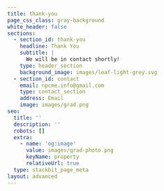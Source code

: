 ```yaml
---
title: thank-you
page_css_class: gray-background
white_header: false
sections:
  - section_id: thank-you
    headline: Thank You
    subtitle: |
      We will be in contact shortly!
    type: header_section
    background_image: images/leaf-light-grey.svg
  - section_id: contact
    email: npcme.info@gmail.com
    type: contact_section
    address: Email
    image: images/grad.png
seo:
  title: ''
  description: ''
  robots: []
  extra:
    - name: 'og:image'
      value: images/grad-photo.png
      keyName: property
      relativeUrl: true
  type: stackbit_page_meta
layout: advanced
---
```

